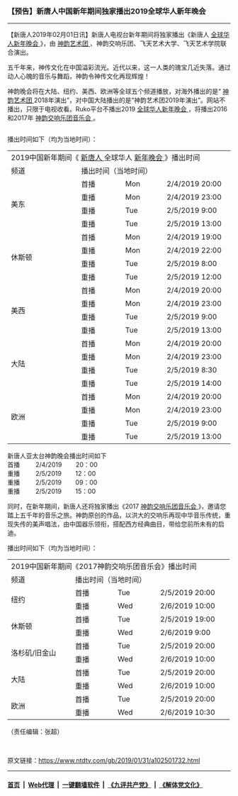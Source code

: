 ### 【预告】新唐人中国新年期间独家播出2019全球华人新年晚会
------------------------

<div class="post_content">
 <p>
  【新唐人2019年02月01日讯】新唐人电视台新年期间将独家播出《新唐人
  <a href="https://www.ntdtv.com/gb/全球华人新年晚会.htm">
   全球华人新年晚会
  </a>
  》，由
  <a href="https://www.ntdtv.com/gb/神韵艺术团.htm">
   神韵艺术团
  </a>
  、神韵交响乐团、飞天艺术大学、飞天艺术学院联合演出。
 </p>
 <p>
  五千年来，神传文化在中国溢彩流光。近代以来，这一人类的瑰宝几近失落。通过动人心魄的音乐与舞蹈，神韵令神传文化再现辉煌！
 </p>
 <p>
  神韵晚会将在大陆、纽约、美西、欧洲等全球五个频道播放，对海外播出的是“
  <a href="https://www.ntdtv.com/gb/神韵艺术团.htm">
   神韵艺术团
  </a>
  2018年演出”，对中国大陆播出的是“神韵艺术团2019年演出”。网站不播出，只限于电视收看。Ruko平台不播出2019
  <a href="https://www.ntdtv.com/gb/全球华人新年晚会.htm">
   全球华人新年晚会
  </a>
  ，将播出2016和2017年
  <a href="https://www.ntdtv.com/gb/神韵交响乐团音乐会.htm">
   神韵交响乐团音乐会
  </a>
  。
 </p>
 <div class="column" id="artbody">
  <p>
   播出时间如下（均为当地时间）：
  </p>
  <table width="472">
   <tbody>
    <tr>
     <td colspan="4" width="472">
      2019中国新年期间《
      <a href="https://mail.ntdtv.com/cgi-bin/webmail?redirect=https%3A%2F%2Fadmin.epochtimes.com%2Fb5%2Ftag%2F%25e6%2596%25b0%25e5%2594%2590%25e4%25ba%25ba.html" rel="noopener" target="_blank">
       新唐人
      </a>
      全球华人
      <a href="https://mail.ntdtv.com/cgi-bin/webmail?redirect=https%3A%2F%2Fadmin.epochtimes.com%2Fb5%2Ftag%2F%25e6%2596%25b0%25e5%25b9%25b4%25e6%2599%259a%25e6%259c%2583.html" rel="noopener" target="_blank">
       新年晚会
      </a>
      》播出时间
     </td>
    </tr>
    <tr>
     <td width="156">
      频道
     </td>
     <td colspan="3" width="316">
      播出时间（当地时间）
     </td>
    </tr>
    <tr>
     <td rowspan="4">
      美东
     </td>
     <td width="91">
      首播
     </td>
     <td width="82">
      Mon
     </td>
     <td width="143">
      2/4/2019 20:00
     </td>
    </tr>
    <tr>
     <td width="91">
      重播
     </td>
     <td width="82">
      Mon
     </td>
     <td width="143">
      2/4/2019 23:00
     </td>
    </tr>
    <tr>
     <td width="91">
      重播
     </td>
     <td width="82">
      Tue
     </td>
     <td width="143">
      2/5/2019 9:00
     </td>
    </tr>
    <tr>
     <td width="91">
      重播
     </td>
     <td width="82">
      Tue
     </td>
     <td width="143">
      2/5/2019 13:00
     </td>
    </tr>
    <tr>
     <td rowspan="4">
      休斯顿
     </td>
     <td width="91">
      首播
     </td>
     <td width="82">
      Mon
     </td>
     <td width="143">
      2/4/2019 19:00
     </td>
    </tr>
    <tr>
     <td width="91">
      重播
     </td>
     <td width="82">
      Mon
     </td>
     <td width="143">
      2/4/2019 22:00
     </td>
    </tr>
    <tr>
     <td width="91">
      重播
     </td>
     <td width="82">
      Tue
     </td>
     <td width="143">
      2/5/2019 8:00
     </td>
    </tr>
    <tr>
     <td width="91">
      重播
     </td>
     <td width="82">
      Tue
     </td>
     <td width="143">
      2/5/2019 12:00
     </td>
    </tr>
    <tr>
     <td rowspan="4">
      美西
     </td>
     <td width="91">
      首播
     </td>
     <td width="82">
      Mon
     </td>
     <td width="143">
      2/4/2019 20:00
     </td>
    </tr>
    <tr>
     <td width="91">
      重播
     </td>
     <td width="82">
      Mon
     </td>
     <td width="143">
      2/4/2019 23:00
     </td>
    </tr>
    <tr>
     <td width="91">
      重播
     </td>
     <td width="82">
      Tue
     </td>
     <td width="143">
      2/5/2019 9:00
     </td>
    </tr>
    <tr>
     <td width="91">
      重播
     </td>
     <td width="82">
      Tue
     </td>
     <td width="143">
      2/5/2019 13:00
     </td>
    </tr>
    <tr>
     <td rowspan="4">
      大陆
     </td>
     <td width="91">
      首播
     </td>
     <td width="82">
      Mon
     </td>
     <td width="143">
      2/4/2019 20:00
     </td>
    </tr>
    <tr>
     <td width="91">
      重播
     </td>
     <td width="82">
      Mon
     </td>
     <td width="143">
      2/4/2019 23:00
     </td>
    </tr>
    <tr>
     <td width="91">
      重播
     </td>
     <td width="82">
      Tue
     </td>
     <td width="143">
      2/5/2019 8:30
     </td>
    </tr>
    <tr>
     <td width="91">
      重播
     </td>
     <td width="82">
      Tue
     </td>
     <td width="143">
      2/5/2019 14:00
     </td>
    </tr>
    <tr>
     <td rowspan="4">
      欧洲
     </td>
     <td width="91">
      首播
     </td>
     <td width="82">
      Mon
     </td>
     <td width="143">
      2/4/2019 20:00
     </td>
    </tr>
    <tr>
     <td width="91">
      重播
     </td>
     <td width="82">
      Mon
     </td>
     <td width="143">
      2/4/2019 23:00
     </td>
    </tr>
    <tr>
     <td width="91">
      重播
     </td>
     <td width="82">
      Tue
     </td>
     <td width="143">
      2/5/2019 9:00
     </td>
    </tr>
    <tr>
     <td width="91">
      重播
     </td>
     <td width="82">
      Tue
     </td>
     <td width="143">
      2/5/2019 13:00
     </td>
    </tr>
   </tbody>
  </table>
  <div>
  </div>
  <p>
   新唐人亚太台神韵晚会播出时间如下
   <br>
    首播         2/4/2019        20：00
    <br/>
    重播         2/5/2019        12：00
    <br/>
    重播         2/5/2019        09：00
    <br/>
    重播         2/5/2019        15：00
   </br>
  </p>
  <p>
   同时，在新年期间，新唐人还将独家播出《2017
   <a href="https://www.ntdtv.com/gb/神韵交响乐团音乐会.htm">
    神韵交响乐团音乐会
   </a>
   》，邀请您踏上五千年的音乐之旅。神韵原创的作品，以洪大的交响乐再现中华音乐传统，重现失传的美声唱法，由中国器乐领衔，搭配西方经典曲目，带给您前所未有的启迪。
  </p>
  <p>
   播出时间如下（均为当地时间）：
  </p>
  <table width="438">
   <tbody>
    <tr>
     <td colspan="4" width="438">
      2019中国新年期间《2017神韵交响乐团音乐会》播出时间
     </td>
    </tr>
    <tr>
     <td width="129">
      频道
     </td>
     <td colspan="3" width="309">
      播出时间（当地时间）
     </td>
    </tr>
    <tr>
     <td rowspan="2">
      纽约
     </td>
     <td width="80">
      首播
     </td>
     <td width="80">
      Tue
     </td>
     <td width="149">
      2/5/2019 20:00
     </td>
    </tr>
    <tr>
     <td width="80">
      重播
     </td>
     <td width="80">
      Wed
     </td>
     <td width="149">
      2/6/2019 10:00
     </td>
    </tr>
    <tr>
     <td rowspan="2">
      休斯顿
     </td>
     <td width="80">
      首播
     </td>
     <td width="80">
      Tue
     </td>
     <td width="149">
      2/5/2019 19:00
     </td>
    </tr>
    <tr>
     <td width="80">
      重播
     </td>
     <td width="80">
      Wed
     </td>
     <td width="149">
      2/6/2019 9:00
     </td>
    </tr>
    <tr>
     <td rowspan="2">
      洛杉矶/旧金山
     </td>
     <td width="80">
      首播
     </td>
     <td width="80">
      Tue
     </td>
     <td width="149">
      2/5/2019 20:00
     </td>
    </tr>
    <tr>
     <td width="80">
      重播
     </td>
     <td width="80">
      Wed
     </td>
     <td width="149">
      2/6/2019 10:00
     </td>
    </tr>
    <tr>
     <td rowspan="2">
      大陆
     </td>
     <td width="80">
      首播
     </td>
     <td width="80">
      Tue
     </td>
     <td width="149">
      2/5/2019 20:00
     </td>
    </tr>
    <tr>
     <td width="80">
      重播
     </td>
     <td width="80">
      Wed
     </td>
     <td width="149">
      2/6/2019 10:00
     </td>
    </tr>
    <tr>
     <td rowspan="2">
      欧洲
     </td>
     <td width="80">
      首播
     </td>
     <td width="80">
      Tue
     </td>
     <td width="149">
      2/5/2019 20:00
     </td>
    </tr>
    <tr>
     <td width="80">
      重播
     </td>
     <td width="80">
      Wed
     </td>
     <td width="149">
      2/6/2019 10:30
     </td>
    </tr>
   </tbody>
  </table>
  <p>
   （责任编辑：张超）
  </p>
 </div>
 <div class="single_ad">
 </div>
</div>

<br/>原文链接：https://www.ntdtv.com/gb/2019/01/31/a102501732.html


------------------------
#### [首页](https://github.com/gfw-breaker/banned-news/blob/master/README.md) &nbsp;|&nbsp; [Web代理](https://github.com/labour-camp/helloworld) &nbsp;|&nbsp; [一键翻墙软件](https://github.com/gfw-breaker/nogfw/blob/master/README.md) &nbsp;|&nbsp; [《九评共产党》](https://github.com/gfw-breaker/9ping.md/blob/master/README.md#九评之一评共产党是什么) &nbsp;|&nbsp; [《解体党文化》](https://github.com/gfw-breaker/jtdwh.md/blob/master/README.md#绪论)

